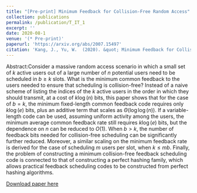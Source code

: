 ```yaml
---
title: "[Pre-print] Minimum Feedback for Collision-Free Random Access"
collection: publications
permalink: /publication/T_IT_1
excerpt: ''
date: 2020-08-1
venue: '(* Pre-print)'
paperurl: 'https://arxiv.org/abs/2007.15497'
citation: 'Kang, J., Yu, W.  (2020). &quot; Minimum Feedback for Collision-Free Random Access.&quot;.'
---
```


Abstract:Consider a massive random access scenario in which a small set of $k$
active users out of a large number of $n$ potential users need to be
scheduled in $b\ge k$ slots.  What is the minimum common feedback to the
users needed to ensure that scheduling is collision-free? 
Instead of a naive scheme of listing the indices of the $k$ active
users in the order in which they should transmit, at a cost of
$k\log(n)$ bits, this paper shows that for the case of $b=k$, the
minimum fixed-length common feedback code requires only $k\log(e)$ bits,
plus an additive term that scales as $\Theta \left(\log \log(n)
\right)$.  If a variable-length code can be used, assuming uniform activity among
the users, the minimum average common feedback rate still requires 
$k \log(e)$ bits, but the dependence on $n$ can be reduced to
$O(1)$.  When $b>k$, the number of feedback bits needed for
collision-free scheduling can be significantly further reduced.
Moreover, a similar scaling on the minimum feedback rate is 
derived for the case of scheduling $m$ users per slot, when $k \le mb$.
Finally, the problem of constructing a minimum collision-free feedback
scheduling code is connected to that of constructing a perfect hashing
family, which allows practical feedback scheduling codes to be constructed from
perfect hashing algorithms.

[Download paper here](https://arxiv.org/abs/2007.15497)

